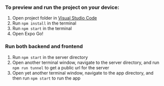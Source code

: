 ### To preview and run the project on your device:
1. Open project folder in <u>Visual Studio Code</u>
2. Run  `npm install`  in the terminal
3. Run  `npm start`  in the terminal
4. Open Expo Go!

### Run both backend and frontend
1. Run `npm start` in the server directory
2. Open another terminal window, navigate to the server directory, and run `npm run tunnel` to get a public url for the server
3. Open yet another terminal window, navigate to the app directory, and then run `npm start` to run the app
